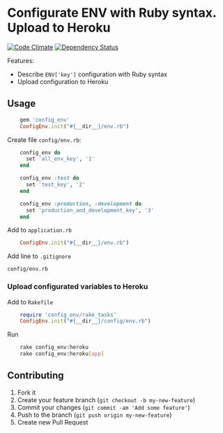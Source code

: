 # Configurate ENV with Ruby syntax. Upload to Heroku


[![Code Climate](https://codeclimate.com/github/SergXIIIth/config_env.png)](https://codeclimate.com/github/SergXIIIth/config_env)
[![Dependency Status](https://gemnasium.com/SergXIIIth/config_env.svg)](https://gemnasium.com/SergXIIIth/config_env)


Features:

- Describe `ENV['key']` configuration with Ruby syntax
- Upload configuration to Heroku


## Usage

```ruby
    gem 'config_env'
    ConfigEnv.init("#{__dir__}/env.rb")
```

Create file `config/env.rb`:

```ruby
    config_env do
      set 'all_env_key', '1'
    end

    config_env :test do
      set 'test_key', '2'
    end

    config_env :production, :development do
      set 'production_and_development_key', '3'
    end
```

Add to `application.rb`

```ruby
    ConfigEnv.init("#{__dir__}/env.rb")
```

Add line to `.gitignore`

    config/env.rb


### Upload configurated variables to Heroku

Add to `Rakefile`

```ruby
    require 'config_env/rake_tasks'
    ConfigEnv.init("#{__dir__}/config/env.rb")
```

Run

```bash
    rake config_env:heroku
    rake config_env:heroku[app]
```

## Contributing

1. Fork it
2. Create your feature branch (`git checkout -b my-new-feature`)
3. Commit your changes (`git commit -am 'Add some feature'`)
4. Push to the branch (`git push origin my-new-feature`)
5. Create new Pull Request
